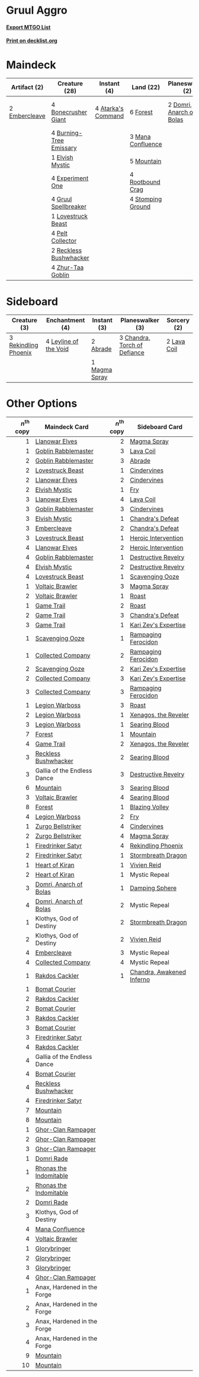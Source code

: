 # Gruul Aggro

#### [Export MTGO List](../collection/Gruul%20Aggro/Gruul%20Aggro.txt)
#### [Print on decklist.org](http://decklist.org/?deckmain=4%09Atarka's%20Command%0A4%09Bonecrusher%20Giant%0A4%09Burning-Tree%20Emissary%0A2%09Domri,%20Anarch%20of%20Bolas%0A1%09Elvish%20Mystic%0A2%09Embercleave%0A4%09Experiment%20One%0A6%09Forest%0A2%09Gallia%20of%20the%20Endless%20Dance%0A4%09Gruul%20Spellbreaker%0A1%09Lovestruck%20Beast%0A3%09Mana%20Confluence%0A5%09Mountain%0A4%09Pelt%20Collector%0A2%09Reckless%20Bushwhacker%0A4%09Rootbound%20Crag%0A4%09Stomping%20Ground%0A4%09Zhur-Taa%20Goblin&deckside=2%09Abrade%0A3%09Chandra,%20Torch%20of%20Defiance%0A2%09Lava%20Coil%0A4%09Leyline%20of%20the%20Void%0A1%09Magma%20Spray%0A3%09Rekindling%20Phoenix)
# Maindeck

|                                      Artifact (2)                                      |                                          Creature (28)                                           |                                         Instant (4)                                         |                                         Land (22)                                          |                                         Planeswalker (2)                                          |         Unknown (2)         |
|----------------------------------------------------------------------------------------|--------------------------------------------------------------------------------------------------|---------------------------------------------------------------------------------------------|--------------------------------------------------------------------------------------------|---------------------------------------------------------------------------------------------------|-----------------------------|
|2 [Embercleave](http://gatherer.wizards.com/Pages/Card/Details.aspx?multiverseid=473082)|4 [Bonecrusher Giant](http://gatherer.wizards.com/Pages/Card/Details.aspx?multiverseid=473077)    |4 [Atarka's Command](http://gatherer.wizards.com/Pages/Card/Details.aspx?multiverseid=394502)|6 [Forest](http://gatherer.wizards.com/Pages/Card/Details.aspx?multiverseid=439860)         |2 [Domri, Anarch of Bolas](http://gatherer.wizards.com/Pages/Card/Details.aspx?multiverseid=461118)|2 Gallia of the Endless Dance|
|                                                                                        |4 [Burning-Tree Emissary](http://gatherer.wizards.com/Pages/Card/Details.aspx?multiverseid=426627)|                                                                                             |3 [Mana Confluence](http://gatherer.wizards.com/Pages/Card/Details.aspx?multiverseid=409573)|                                                                                                   |                             |
|                                                                                        |1 [Elvish Mystic](http://gatherer.wizards.com/Pages/Card/Details.aspx?multiverseid=389499)        |                                                                                             |5 [Mountain](http://gatherer.wizards.com/Pages/Card/Details.aspx?multiverseid=439859)       |                                                                                                   |                             |
|                                                                                        |4 [Experiment One](http://gatherer.wizards.com/Pages/Card/Details.aspx?multiverseid=405219)       |                                                                                             |4 [Rootbound Crag](http://gatherer.wizards.com/Pages/Card/Details.aspx?multiverseid=420934) |                                                                                                   |                             |
|                                                                                        |4 [Gruul Spellbreaker](http://gatherer.wizards.com/Pages/Card/Details.aspx?multiverseid=457323)   |                                                                                             |4 [Stomping Ground](http://gatherer.wizards.com/Pages/Card/Details.aspx?multiverseid=405110)|                                                                                                   |                             |
|                                                                                        |1 [Lovestruck Beast](http://gatherer.wizards.com/Pages/Card/Details.aspx?multiverseid=473127)     |                                                                                             |                                                                                            |                                                                                                   |                             |
|                                                                                        |4 [Pelt Collector](http://gatherer.wizards.com/Pages/Card/Details.aspx?multiverseid=452891)       |                                                                                             |                                                                                            |                                                                                                   |                             |
|                                                                                        |2 [Reckless Bushwhacker](http://gatherer.wizards.com/Pages/Card/Details.aspx?multiverseid=407626) |                                                                                             |                                                                                            |                                                                                                   |                             |
|                                                                                        |4 [Zhur-Taa Goblin](http://gatherer.wizards.com/Pages/Card/Details.aspx?multiverseid=457359)      |                                                                                             |                                                                                            |                                                                                                   |                             |


# Sideboard

|                                         Creature (3)                                          |                                        Enchantment (4)                                         |                                      Instant (3)                                       |                                           Planeswalker (3)                                            |                                     Sorcery (2)                                      |
|-----------------------------------------------------------------------------------------------|------------------------------------------------------------------------------------------------|----------------------------------------------------------------------------------------|-------------------------------------------------------------------------------------------------------|--------------------------------------------------------------------------------------|
|3 [Rekindling Phoenix](http://gatherer.wizards.com/Pages/Card/Details.aspx?multiverseid=439768)|4 [Leyline of the Void](http://gatherer.wizards.com/Pages/Card/Details.aspx?multiverseid=107682)|2 [Abrade](http://gatherer.wizards.com/Pages/Card/Details.aspx?multiverseid=430772)     |3 [Chandra, Torch of Defiance](http://gatherer.wizards.com/Pages/Card/Details.aspx?multiverseid=417683)|2 [Lava Coil](http://gatherer.wizards.com/Pages/Card/Details.aspx?multiverseid=452858)|
|                                                                                               |                                                                                                |1 [Magma Spray](http://gatherer.wizards.com/Pages/Card/Details.aspx?multiverseid=426843)|                                                                                                       |                                                                                      |


# Other Options

|*n*<sup>th</sup> copy|                                          Maindeck Card                                          |*n*<sup>th</sup> copy|                                           Sideboard Card                                           |
|--------------------:|-------------------------------------------------------------------------------------------------|--------------------:|----------------------------------------------------------------------------------------------------|
|                    1|[Llanowar Elves](http://gatherer.wizards.com/Pages/Card/Details.aspx?multiverseid=129626)        |                    2|[Magma Spray](http://gatherer.wizards.com/Pages/Card/Details.aspx?multiverseid=426843)              |
|                    1|[Goblin Rabblemaster](http://gatherer.wizards.com/Pages/Card/Details.aspx?multiverseid=438486)   |                    3|[Lava Coil](http://gatherer.wizards.com/Pages/Card/Details.aspx?multiverseid=452858)                |
|                    2|[Goblin Rabblemaster](http://gatherer.wizards.com/Pages/Card/Details.aspx?multiverseid=438486)   |                    3|[Abrade](http://gatherer.wizards.com/Pages/Card/Details.aspx?multiverseid=430772)                   |
|                    2|[Lovestruck Beast](http://gatherer.wizards.com/Pages/Card/Details.aspx?multiverseid=473127)      |                    1|[Cindervines](http://gatherer.wizards.com/Pages/Card/Details.aspx?multiverseid=457305)              |
|                    2|[Llanowar Elves](http://gatherer.wizards.com/Pages/Card/Details.aspx?multiverseid=129626)        |                    2|[Cindervines](http://gatherer.wizards.com/Pages/Card/Details.aspx?multiverseid=457305)              |
|                    2|[Elvish Mystic](http://gatherer.wizards.com/Pages/Card/Details.aspx?multiverseid=389499)         |                    1|[Fry](http://gatherer.wizards.com/Pages/Card/Details.aspx?multiverseid=466894)                      |
|                    3|[Llanowar Elves](http://gatherer.wizards.com/Pages/Card/Details.aspx?multiverseid=129626)        |                    4|[Lava Coil](http://gatherer.wizards.com/Pages/Card/Details.aspx?multiverseid=452858)                |
|                    3|[Goblin Rabblemaster](http://gatherer.wizards.com/Pages/Card/Details.aspx?multiverseid=438486)   |                    3|[Cindervines](http://gatherer.wizards.com/Pages/Card/Details.aspx?multiverseid=457305)              |
|                    3|[Elvish Mystic](http://gatherer.wizards.com/Pages/Card/Details.aspx?multiverseid=389499)         |                    1|[Chandra's Defeat](http://gatherer.wizards.com/Pages/Card/Details.aspx?multiverseid=430775)         |
|                    3|[Embercleave](http://gatherer.wizards.com/Pages/Card/Details.aspx?multiverseid=473082)           |                    2|[Chandra's Defeat](http://gatherer.wizards.com/Pages/Card/Details.aspx?multiverseid=430775)         |
|                    3|[Lovestruck Beast](http://gatherer.wizards.com/Pages/Card/Details.aspx?multiverseid=473127)      |                    1|[Heroic Intervention](http://gatherer.wizards.com/Pages/Card/Details.aspx?multiverseid=423776)      |
|                    4|[Llanowar Elves](http://gatherer.wizards.com/Pages/Card/Details.aspx?multiverseid=129626)        |                    2|[Heroic Intervention](http://gatherer.wizards.com/Pages/Card/Details.aspx?multiverseid=423776)      |
|                    4|[Goblin Rabblemaster](http://gatherer.wizards.com/Pages/Card/Details.aspx?multiverseid=438486)   |                    1|[Destructive Revelry](http://gatherer.wizards.com/Pages/Card/Details.aspx?multiverseid=373351)      |
|                    4|[Elvish Mystic](http://gatherer.wizards.com/Pages/Card/Details.aspx?multiverseid=389499)         |                    2|[Destructive Revelry](http://gatherer.wizards.com/Pages/Card/Details.aspx?multiverseid=373351)      |
|                    4|[Lovestruck Beast](http://gatherer.wizards.com/Pages/Card/Details.aspx?multiverseid=473127)      |                    1|[Scavenging Ooze](http://gatherer.wizards.com/Pages/Card/Details.aspx?multiverseid=420783)          |
|                    1|[Voltaic Brawler](http://gatherer.wizards.com/Pages/Card/Details.aspx?multiverseid=417762)       |                    3|[Magma Spray](http://gatherer.wizards.com/Pages/Card/Details.aspx?multiverseid=426843)              |
|                    2|[Voltaic Brawler](http://gatherer.wizards.com/Pages/Card/Details.aspx?multiverseid=417762)       |                    1|[Roast](http://gatherer.wizards.com/Pages/Card/Details.aspx?multiverseid=394667)                    |
|                    1|[Game Trail](http://gatherer.wizards.com/Pages/Card/Details.aspx?multiverseid=410044)            |                    2|[Roast](http://gatherer.wizards.com/Pages/Card/Details.aspx?multiverseid=394667)                    |
|                    2|[Game Trail](http://gatherer.wizards.com/Pages/Card/Details.aspx?multiverseid=410044)            |                    3|[Chandra's Defeat](http://gatherer.wizards.com/Pages/Card/Details.aspx?multiverseid=430775)         |
|                    3|[Game Trail](http://gatherer.wizards.com/Pages/Card/Details.aspx?multiverseid=410044)            |                    1|[Kari Zev's Expertise](http://gatherer.wizards.com/Pages/Card/Details.aspx?multiverseid=423755)     |
|                    1|[Scavenging Ooze](http://gatherer.wizards.com/Pages/Card/Details.aspx?multiverseid=420783)       |                    1|[Rampaging Ferocidon](http://gatherer.wizards.com/Pages/Card/Details.aspx?multiverseid=435308)      |
|                    1|[Collected Company](http://gatherer.wizards.com/Pages/Card/Details.aspx?multiverseid=394519)     |                    2|[Rampaging Ferocidon](http://gatherer.wizards.com/Pages/Card/Details.aspx?multiverseid=435308)      |
|                    2|[Scavenging Ooze](http://gatherer.wizards.com/Pages/Card/Details.aspx?multiverseid=420783)       |                    2|[Kari Zev's Expertise](http://gatherer.wizards.com/Pages/Card/Details.aspx?multiverseid=423755)     |
|                    2|[Collected Company](http://gatherer.wizards.com/Pages/Card/Details.aspx?multiverseid=394519)     |                    3|[Kari Zev's Expertise](http://gatherer.wizards.com/Pages/Card/Details.aspx?multiverseid=423755)     |
|                    3|[Collected Company](http://gatherer.wizards.com/Pages/Card/Details.aspx?multiverseid=394519)     |                    3|[Rampaging Ferocidon](http://gatherer.wizards.com/Pages/Card/Details.aspx?multiverseid=435308)      |
|                    1|[Legion Warboss](http://gatherer.wizards.com/Pages/Card/Details.aspx?multiverseid=452859)        |                    3|[Roast](http://gatherer.wizards.com/Pages/Card/Details.aspx?multiverseid=394667)                    |
|                    2|[Legion Warboss](http://gatherer.wizards.com/Pages/Card/Details.aspx?multiverseid=452859)        |                    1|[Xenagos, the Reveler](http://gatherer.wizards.com/Pages/Card/Details.aspx?multiverseid=373502)     |
|                    3|[Legion Warboss](http://gatherer.wizards.com/Pages/Card/Details.aspx?multiverseid=452859)        |                    1|[Searing Blood](http://gatherer.wizards.com/Pages/Card/Details.aspx?multiverseid=378483)            |
|                    7|[Forest](http://gatherer.wizards.com/Pages/Card/Details.aspx?multiverseid=439860)                |                    1|[Mountain](http://gatherer.wizards.com/Pages/Card/Details.aspx?multiverseid=439859)                 |
|                    4|[Game Trail](http://gatherer.wizards.com/Pages/Card/Details.aspx?multiverseid=410044)            |                    2|[Xenagos, the Reveler](http://gatherer.wizards.com/Pages/Card/Details.aspx?multiverseid=373502)     |
|                    3|[Reckless Bushwhacker](http://gatherer.wizards.com/Pages/Card/Details.aspx?multiverseid=407626)  |                    2|[Searing Blood](http://gatherer.wizards.com/Pages/Card/Details.aspx?multiverseid=378483)            |
|                    3|Gallia of the Endless Dance                                                                      |                    3|[Destructive Revelry](http://gatherer.wizards.com/Pages/Card/Details.aspx?multiverseid=373351)      |
|                    6|[Mountain](http://gatherer.wizards.com/Pages/Card/Details.aspx?multiverseid=439859)              |                    3|[Searing Blood](http://gatherer.wizards.com/Pages/Card/Details.aspx?multiverseid=378483)            |
|                    3|[Voltaic Brawler](http://gatherer.wizards.com/Pages/Card/Details.aspx?multiverseid=417762)       |                    4|[Searing Blood](http://gatherer.wizards.com/Pages/Card/Details.aspx?multiverseid=378483)            |
|                    8|[Forest](http://gatherer.wizards.com/Pages/Card/Details.aspx?multiverseid=439860)                |                    1|[Blazing Volley](http://gatherer.wizards.com/Pages/Card/Details.aspx?multiverseid=426821)           |
|                    4|[Legion Warboss](http://gatherer.wizards.com/Pages/Card/Details.aspx?multiverseid=452859)        |                    2|[Fry](http://gatherer.wizards.com/Pages/Card/Details.aspx?multiverseid=466894)                      |
|                    1|[Zurgo Bellstriker](http://gatherer.wizards.com/Pages/Card/Details.aspx?multiverseid=394748)     |                    4|[Cindervines](http://gatherer.wizards.com/Pages/Card/Details.aspx?multiverseid=457305)              |
|                    2|[Zurgo Bellstriker](http://gatherer.wizards.com/Pages/Card/Details.aspx?multiverseid=394748)     |                    4|[Magma Spray](http://gatherer.wizards.com/Pages/Card/Details.aspx?multiverseid=426843)              |
|                    1|[Firedrinker Satyr](http://gatherer.wizards.com/Pages/Card/Details.aspx?multiverseid=373552)     |                    4|[Rekindling Phoenix](http://gatherer.wizards.com/Pages/Card/Details.aspx?multiverseid=439768)       |
|                    2|[Firedrinker Satyr](http://gatherer.wizards.com/Pages/Card/Details.aspx?multiverseid=373552)     |                    1|[Stormbreath Dragon](http://gatherer.wizards.com/Pages/Card/Details.aspx?multiverseid=373679)       |
|                    1|[Heart of Kiran](http://gatherer.wizards.com/Pages/Card/Details.aspx?multiverseid=423820)        |                    1|[Vivien Reid](http://gatherer.wizards.com/Pages/Card/Details.aspx?multiverseid=447344)              |
|                    2|[Heart of Kiran](http://gatherer.wizards.com/Pages/Card/Details.aspx?multiverseid=423820)        |                    1|Mystic Repeal                                                                                       |
|                    3|[Domri, Anarch of Bolas](http://gatherer.wizards.com/Pages/Card/Details.aspx?multiverseid=461118)|                    1|[Damping Sphere](http://gatherer.wizards.com/Pages/Card/Details.aspx?multiverseid=443101)           |
|                    4|[Domri, Anarch of Bolas](http://gatherer.wizards.com/Pages/Card/Details.aspx?multiverseid=461118)|                    2|Mystic Repeal                                                                                       |
|                    1|Klothys, God of Destiny                                                                          |                    2|[Stormbreath Dragon](http://gatherer.wizards.com/Pages/Card/Details.aspx?multiverseid=373679)       |
|                    2|Klothys, God of Destiny                                                                          |                    2|[Vivien Reid](http://gatherer.wizards.com/Pages/Card/Details.aspx?multiverseid=447344)              |
|                    4|[Embercleave](http://gatherer.wizards.com/Pages/Card/Details.aspx?multiverseid=473082)           |                    3|Mystic Repeal                                                                                       |
|                    4|[Collected Company](http://gatherer.wizards.com/Pages/Card/Details.aspx?multiverseid=394519)     |                    4|Mystic Repeal                                                                                       |
|                    1|[Rakdos Cackler](http://gatherer.wizards.com/Pages/Card/Details.aspx?multiverseid=460613)        |                    1|[Chandra, Awakened Inferno](http://gatherer.wizards.com/Pages/Card/Details.aspx?multiverseid=466881)|
|                    1|[Bomat Courier](http://gatherer.wizards.com/Pages/Card/Details.aspx?multiverseid=417772)         |                     |                                                                                                    |
|                    2|[Rakdos Cackler](http://gatherer.wizards.com/Pages/Card/Details.aspx?multiverseid=460613)        |                     |                                                                                                    |
|                    2|[Bomat Courier](http://gatherer.wizards.com/Pages/Card/Details.aspx?multiverseid=417772)         |                     |                                                                                                    |
|                    3|[Rakdos Cackler](http://gatherer.wizards.com/Pages/Card/Details.aspx?multiverseid=460613)        |                     |                                                                                                    |
|                    3|[Bomat Courier](http://gatherer.wizards.com/Pages/Card/Details.aspx?multiverseid=417772)         |                     |                                                                                                    |
|                    3|[Firedrinker Satyr](http://gatherer.wizards.com/Pages/Card/Details.aspx?multiverseid=373552)     |                     |                                                                                                    |
|                    4|[Rakdos Cackler](http://gatherer.wizards.com/Pages/Card/Details.aspx?multiverseid=460613)        |                     |                                                                                                    |
|                    4|Gallia of the Endless Dance                                                                      |                     |                                                                                                    |
|                    4|[Bomat Courier](http://gatherer.wizards.com/Pages/Card/Details.aspx?multiverseid=417772)         |                     |                                                                                                    |
|                    4|[Reckless Bushwhacker](http://gatherer.wizards.com/Pages/Card/Details.aspx?multiverseid=407626)  |                     |                                                                                                    |
|                    4|[Firedrinker Satyr](http://gatherer.wizards.com/Pages/Card/Details.aspx?multiverseid=373552)     |                     |                                                                                                    |
|                    7|[Mountain](http://gatherer.wizards.com/Pages/Card/Details.aspx?multiverseid=439859)              |                     |                                                                                                    |
|                    8|[Mountain](http://gatherer.wizards.com/Pages/Card/Details.aspx?multiverseid=439859)              |                     |                                                                                                    |
|                    1|[Ghor-Clan Rampager](http://gatherer.wizards.com/Pages/Card/Details.aspx?multiverseid=460302)    |                     |                                                                                                    |
|                    2|[Ghor-Clan Rampager](http://gatherer.wizards.com/Pages/Card/Details.aspx?multiverseid=460302)    |                     |                                                                                                    |
|                    3|[Ghor-Clan Rampager](http://gatherer.wizards.com/Pages/Card/Details.aspx?multiverseid=460302)    |                     |                                                                                                    |
|                    1|[Domri Rade](http://gatherer.wizards.com/Pages/Card/Details.aspx?multiverseid=366367)            |                     |                                                                                                    |
|                    1|[Rhonas the Indomitable](http://gatherer.wizards.com/Pages/Card/Details.aspx?multiverseid=426884)|                     |                                                                                                    |
|                    2|[Rhonas the Indomitable](http://gatherer.wizards.com/Pages/Card/Details.aspx?multiverseid=426884)|                     |                                                                                                    |
|                    2|[Domri Rade](http://gatherer.wizards.com/Pages/Card/Details.aspx?multiverseid=366367)            |                     |                                                                                                    |
|                    3|Klothys, God of Destiny                                                                          |                     |                                                                                                    |
|                    4|[Mana Confluence](http://gatherer.wizards.com/Pages/Card/Details.aspx?multiverseid=409573)       |                     |                                                                                                    |
|                    4|[Voltaic Brawler](http://gatherer.wizards.com/Pages/Card/Details.aspx?multiverseid=417762)       |                     |                                                                                                    |
|                    1|[Glorybringer](http://gatherer.wizards.com/Pages/Card/Details.aspx?multiverseid=426836)          |                     |                                                                                                    |
|                    2|[Glorybringer](http://gatherer.wizards.com/Pages/Card/Details.aspx?multiverseid=426836)          |                     |                                                                                                    |
|                    3|[Glorybringer](http://gatherer.wizards.com/Pages/Card/Details.aspx?multiverseid=426836)          |                     |                                                                                                    |
|                    4|[Ghor-Clan Rampager](http://gatherer.wizards.com/Pages/Card/Details.aspx?multiverseid=460302)    |                     |                                                                                                    |
|                    1|Anax, Hardened in the Forge                                                                      |                     |                                                                                                    |
|                    2|Anax, Hardened in the Forge                                                                      |                     |                                                                                                    |
|                    3|Anax, Hardened in the Forge                                                                      |                     |                                                                                                    |
|                    4|Anax, Hardened in the Forge                                                                      |                     |                                                                                                    |
|                    9|[Mountain](http://gatherer.wizards.com/Pages/Card/Details.aspx?multiverseid=439859)              |                     |                                                                                                    |
|                   10|[Mountain](http://gatherer.wizards.com/Pages/Card/Details.aspx?multiverseid=439859)              |                     |                                                                                                    |

